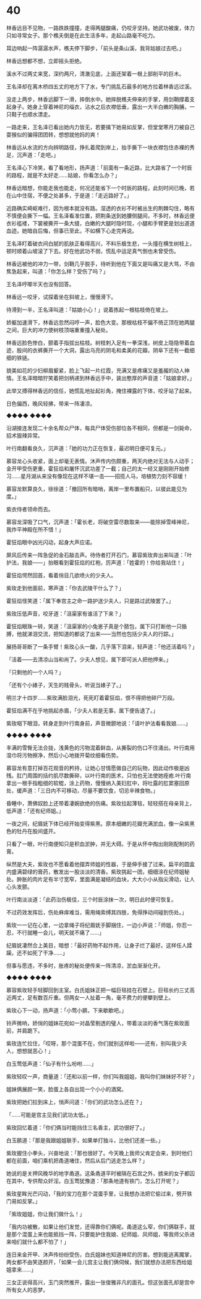# 40

林香远目不见物，一路跌跌撞撞，走得两腿酸痛，仍咬牙坚持。她武功被废，体力只如寻常女子。那个樵夫倒是在此生活多年，走起山路毫不吃力。

耳边响起一阵潺潺水声，樵夫停下脚步，「前头是条山溪，我背姑娘过去吧。」

林香远想都不想，立即摇头拒绝。

溪水不过两丈来宽，深约两尺，清澈见底，上面还架着一根上部削平的巨木。

王名泽却在离木桥四五丈的地方下了水，专门挑乱石最多的地方拉着林香远过溪。

没走上两步，林香远脚下一滑，摔倒水中。她摔脱樵夫伸来的手掌，用剑鞘撑着支起身子。她身上穿着神尼的缁衣，沾水之后衣襟低垂，露出一大半白嫩的胸脯，一只鞋子也顺水漂走。

一路走来，王名泽已看出她内力皆无，若要擒下她易如反掌，但堂堂寒月刀被自己耍猴似的骗得团团转，想想就他妈的爽！

林香远从水流的方向辨明路径，挣扎着爬到岸上，抬手撕下一块衣襟包住赤裸的秀足，沉声道：「走吧。」

王名泽心下冷笑，看了看地形，扬声道：「前面有一条近路，比大路省了一个时辰的路程，就是不太好走……姑娘，你看怎么办？」

林香远暗想，你能走我也能走，何况还能省下一个时辰的路程，此刻时间已晚，若在山中住宿，不便之处甚多，于是道：「走近路好了。」

近路确实崎岖难行，因为根本就没有路。湿透的衣衫不时被丛生的荆棘勾住，略有不慎便会撕下一幅。王名泽看准位置，把荆条送到她腰侧腿间，不多时，林香远便衣衫褴褛，下裳被撕开一条大缝，白嫩的大腿时隐时现，小腿和手臂更是划出道道血迹。她暗自后悔，但事已至此，不如横下心走完再说。

王名泽盯着破衣间白腻的肌肤正看得高兴，不料乐极生悲，一头撞在横生树枝上，顿时顺着山坡滚了下去。好在他武功不弱，慌乱中运足真气倒也未曾受伤。

林香远被他的冲力一带，剑鞘几乎脱手，待听到他在下面又是叫痛又是大骂，不由焦急起来，叫道：「你怎么样？受伤了吗？」

王名泽哼唧半天也没有回答。

林香远一咬牙，试探着坐在斜坡上，慢慢滑下。

待滑到一半，王名泽叫道：「姑娘小心！」说着拣起一根枯枝倚在坡上。

娇躯加速滑下，林香远忽然闷哼一声，脸色大变。那根枯枝不偏不倚正顶在她两腿之间，巨大的冲力使树枝顶端重重撞入秘处。

林香远脸色惨白，颤着手指拔出枯枝。树枝刺入足有一拳深浅，树皮上隐隐带着血迹，股间的衣裤撕开一个大洞，露出乌亮的阴毛和柔美的花瓣。阴阜下还有一截细细的铁链。

貌美如花的少妇柳眉颦紧，脸上飞起一片红霞，充满又是疼痛又是羞赧的动人神情。王名泽暗暗狞笑着把剑柄递到林香远手中，装出憨厚的声音道：「姑娘拿好。」

此举又搏得林香远的信任，她慌乱地扯起衫角，掩住裸露的下体，咬牙站了起来。

日色偏西，晚风轻拂，带来一阵凄凉。

◆◆◆◆ ◆◆◆◆

沿湖接连发现二十余名帮众尸体，每具尸体受伤部位各不相同，但都是一剑毙命，招术狠辣异常。

叶行南翻看良久，沉声道：「她的功力正在恢复，最迟明日便可复元。」

慕容龙心头收紧，面上却毫无表情。沐声传内伤颇重，两天内绝对无法与人动手；金开甲受伤更重，霍狂焰和屠怀沉武功差了一截；自己的太一经又是刚刚开始修习……星月湖从来没有像现在这样不堪一击——招揽人马，培植势力刻不容缓！

慕容龙默算良久，徐徐道：「撤回所有暗哨，离岸一里布置船只，以彼此能见为度。」

紫衣侍者领命而去。

慕容龙深吸了口气，沉声道：「霍长老，将破空雷尽数取来——能除掉雪峰神尼，我炸平神殿在所不惜！」

霍狂焰眼中凶光闪动，起身大声应诺。

屏风后传来一阵急促的金石敲击声。待侍者打开石门，慕容紫玫奔出来叫道：「叶护法，我娘——」抬眼看到霍狂焰的红袍，厉声道：「姓霍的！你给我站住！」

霍狂焰愕然回首，看着俏目几欲喷火的少夫人。

紫玫走到他面前，寒声道：「你去武陵干什么了？」

霍狂焰怪笑道：「属下奉宫主之命一路护送少夫人，只是路过武陵罢了。」

紫玫压低声音，咬牙道：「沮渠家有谁活了下来？」

霍狂焰眼珠一转，笑道：「沮渠家的小兔崽子真是个脓包，属下只打断他一只胳膊，他就涕泪交流，把知道的都说了出来——当然也包括少夫人的行踪。」

展扬哥哥断了一条手臂！紫玫心头一酸，几乎落下泪来，轻声道：「他还活着吗？」

「活着——去清凉山当和尚了。少夫人想见，属下即可派人把他押来。」

「只剩他的一个人吗？」

「还有个小婊子，天生的贱骨头，听说当婊子了。」

明兰才十四岁……紫玫满脸泪光，死死盯着霍狂焰，恨不得把他碎尸万段。

霍狂焰满不在乎地挑起赤眉，「少夫人若是无事，属下便告退了。」

紫玫咽下眼泪，转身走到叶行南身前，声音微颤地说：「请叶护法看看我娘……」

◆◆◆◆ ◆◆◆◆

丰满的雪臀无法合拢，浅黄色的污物混着鲜血，从撕裂的伤口不住涌出。叶行南用湿巾将污物擦净，然后小心地拨开菊纹细看伤势。

慕容龙有意打掉百花观音的矜持，让她心甘情愿做自己的玩物，因此动作极是凶残。肛门周围的括约肌尽数撕碎，以叶行南的医术，只怕也无法使她痊癒.叶行南拿出一根手指粗细的软棍，涂上药物，慢慢纳入美妇肛中，将吐露的肛窦塞回原处，缓声道：「三日内不可移动，尽量不要饮食，切忌辛辣食物。」

昏睡中，萧佛奴脸上还带着凄婉欲绝的伤痛。紫玫拉起薄毯，轻轻搭在母亲背上，低声道：「还有纪师姐。」

一夜之间，纪眉妩下体已经开始变得紫黑。原本细嫩的花瓣充满淤血，像一朵紫黑色的牡丹在股间盛开。

只看了一眼，叶行南便知只是积血淤肿，并无大碍。于是从怀中掏出刚刚配制的药膏。

纵然是大夫，紫玫也不愿看着他摆弄师姐的性器，于是伸手接了过来。扁平的圆盒内盛满碧绿的膏药，散发出一股淡淡的清香。紫玫挑起一团，细细涂在纪师姐秘处。肿胀的肉片足有半寸宽窄，里面满是凝结的血块，大大小小从指尖滑动，让人心头发颤。

叶行南淡淡道：「此药治伤极佳，三个时辰涂抹一次，明日此时便可恢复。

不过药效发挥后，伤处麻痒难当，需用绳索缚其四肢，免得挣动间碰到伤处。」

紫玫一一记在心里，一边拿绳子将纪眉妩手脚捆住，一边小声说：「师姐，你忍一忍，不行就睡一会儿，明天就不痛了……」

纪眉妩凄然合上美目，暗想：「最好药物不起作用，让身子烂了最好。这样任人蹂躏，还不如死了干净……」

但事与愿违，不多时，胀疼的秘处便传来一阵清凉，淤血渐渐化开。

◆◆◆◆ ◆◆◆◆

慕容紫玫轻手轻脚回到主室。白氏姐妹正把一幅巨毯挂在石壁上。巨毯长约三丈高近两丈，足有数百斤重。但两女一人扯着一角，毫不费力的便攀到壁上。

紫玫心下一动，扬声道：「小莺小鹂，下来歇歇吧。」

铃声微响，娇俏的姐妹花宛如一对晶莹剔透的璧人，带着淡淡的香气落在紫玫面前，并肩跪下。

紫玫连忙拉住，「哎呀，那个混蛋不在，你们就别这样啦——还有，别叫我少夫人，想想就恶心！」

白玉莺低声道：「仙子有什么吩咐……」

紫玫轻叹一声，商量道：「还和以前一样，你们叫我姐姐，我叫你们妹妹好不好？」

姐妹俩展颜一笑，脸蛋上各自出现一个小小的酒窝。

紫玫把她们拉到床上，悄声问道：「你们的武功怎么还在？」

「……可能是宫主见我们武功太低。」

紫玫回忆着道：「你们俩当时能挡住三名香主，武功很好了。」

白玉鹂道：「那是我跟姐姐联手，如果单打独斗，比他们还差一些。」

紫玫握住小拳头，兴奋地说：「那也很好了。今天晚上我师父肯定会来，到时他们都在前面，咱们乘机把甬道堵住，然后从后门逃走怎么样？」

她说的是关押风晚华的地字甬道。这条甬道平时被隔在石宫之外，掳来的女子都囚在其中，专供帮众奸淫。白玉莺犹豫道：「那条地道有铁门，怎么打开呢？」

紫玫星眸光芒闪动，「我的宝刀在那个混蛋手里，让我想办法把它偷过来，劈开铁门易如反掌。」

「紫玫姐姐，你让我们做什么！」

「我内功被散，如果让他们发觉，还得靠你们俩呢。甬道这么窄，你们俩联手，就是那个混蛋上来也能抵挡一阵，只要能护住我娘、纪师姐、风师姐，等我师父杀进来咱们就什么都不怕了！」

连日来金开甲、沐声传纷纷受伤，白氏姐妹也知道神尼的厉害。想到能逃离魔掌，两女都不由笑逐颜开，「如果一会儿宫主让我们俩伺候，我们就想办法把东西给姐姐拿来……」

三女正说得高兴，玉门突然推开，露出一张俊雅非凡的面孔。但这张面孔却是宫中所有女人的恶梦。
